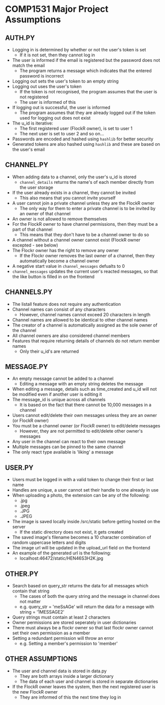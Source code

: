 # COMP1531 Major Project Assumptions

## AUTH.PY

* Logging in is determined by whether or not the user's token is set
    * If it is not set, then they cannot log in
* The user is informed if the email is registered but the password does not match the email
    * The program returns a message which indicates that the entered password is incorrect
* Logging out sets the user's token to an empty string
* Logging out uses the user's token
    * If the token is not recognised, the program assumes that the user is not registered
    * The user is informed of this
* If logging out is successful, the user is informed
    * The program assumes that they are already logged out if the token used for logging out does not exist
* The u_id is iterative:
    * The first registered user (FlockR owner), is set to user 1
    * The next user is set to user 2 and so on...
* Passwords are encoded and hashed using `hashlib` for better security
* Generated tokens are also hashed using `hashlib` and these are based on the user's email


## CHANNEL.PY

* When adding data to a channel, only the user's u_id is stored
    * `channel_details` returns the name's of each member directly from the user storage
* If the user already exists in a channel, they cannot be invited
    * This also means that you cannot invite yourself
* A user cannot join a private channel unless they are the FlockR owner
    * The only way for them to enter a private channel is to be invited by an owner of that channel
* An owner is not allowed to remove themselves
* For the FlockR owner to have channel permissions, then they must be a part of that channel
    * This means that they don't have to be a channel owner to do so
* A channel without a channel owner cannot exist (FlockR owner excepted - see below)
* The Flockr owner has the right to remove any owner
    * If the Flockr owner removes the last owner of a channel, then they automatically become a channel owner
* A negative start value in `channel_messages` defualts to 0
* `channel_messages` updates the current user's reacted messages, so that the like button is filled in on the frontend


## CHANNELS.PY

* The listall feature does not require any authentication
* Channel names can consist of any characters
    * However, channel names cannot exceed 20 characters in length
* Channel names are allowed to be identical to other channel names
* The creator of a channel is automatically assigned as the sole owner of the channel
* All channel owners are also considered channel members
* Features that require returning details of channels do not return member names
    * Only their u_id's are returned


## MESSAGE.PY

* An empty message cannot be added to a channel
    * Editing a message with an empty string deletes the message
* When editing a message, details such as time_created and u_id will not be modified even if another user is editing it
* The message_id is unique across all channels
    * It is based on the fact that there cannot be 10,000 messages in a channel
* Users cannot edit/delete their own messages unless they are an owner (or FlockR owner)
* You must be a channel owner (or FlockR owner) to edit/delete messages
    * However, they are not permitted to edit/delete other owner's messages
* Any user in the channel can react to their own message
* Multiple messages can be pinned to the same channel
* The only react type available is 'liking' a message


## USER.PY

* Users must be logged in with a valid token to change their first or last name
* Handles are unique, a user cannot set their handle to one already in use
* When uploading a photo, the extension can be any of the following:
    * .jpg
    * .jpeg
    * .JPG
    * .JPEG
* The image is saved locally inside /src/static before getting hosted on the server
    * If the static directory does not exist, it gets created
* The saved image's filename becomes a 10 character combination of random uppercase letters and digits
* The image url will be updated in the upload_url field on the frontend
* An example of the generated url is the following:
    * localhost:46472/static/HEN46S3H2K.jpg


## OTHER.PY

* Search based on query_str returns the data for all messages which contain that string
    * The cases of both the query string and the message in channel does not matter
    * e.g. query_str = 'meSsAGe' will return the data for a message with string = '1MESSAGE2'
* Query strings must contain at least 2 characters
* Owner permissions are stored seperately in user dictionaries
* There must always be a flockr owner so that last flockr owner cannot set their own permission as a member
* Setting a redundant permission will throw an error
    * e.g. Setting a member's permission to 'member'

## OTHER ASSUMPTIONS

* The user and channel data is stored in data.py
    * They are both arrays inside a larger dictionary
    * The data of each user and channel is stored in separate dictionaries
* If the FlockR owner leaves the system, then the next registered user is the new FlockR owner
    * They are informed of this the next time they log in
